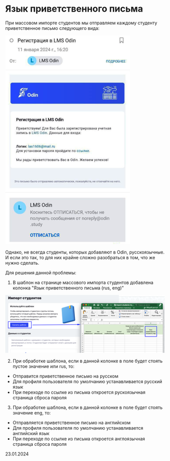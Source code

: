 # Язык приветственного письма

При массовом импорте студентов мы отправляем каждому студенту приветственное письмо следующего вида:

![](<../../.gitbook/assets/image (173).png>)

Однако, не всегда студенты, которых добавляют в Odin, русскоязычные. И если это так, то для них крайне сложно разобраться в том, что же нужно сделать.

Для решения данной проблемы:

1. В шаблон на странице массового импорта студентов добавлена колонка "Язык приветственного письма (rus, eng)"

![](<../../.gitbook/assets/image (174).png>)

2. При обработке шаблона, если в данной колонке в поле будет стоять пустое значение или rus, то:

* Отправится приветственное письмо на русском
* Для профиля пользователя по умолчанию устанавливается русский язык
* При переходе по ссылке из письма откроется рускоязычная страница сброса пароля

3. При обработке шаблона, если в данной колонке в поле будет стоять значение eng, то:

* Отправляется приветственное письмо на английском
* Для профиля пользователя по умолчанию устанавливается английский язык
* При переходе по ссылке из письма откроется англоязычная страница сброса пароля

23.01.2024
